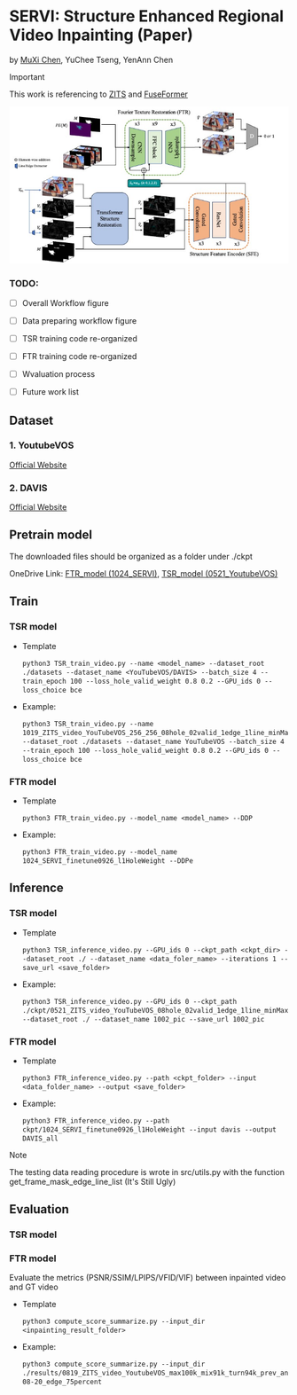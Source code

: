 # SERVI: Structure Enhanced Regional Video Inpainting (Paper)
by [MuXi Chen](https://github.com/ChenMuHsi), YuChee Tseng, YenAnn Chen

> [!IMPORTANT]  
> This work is referencing to [ZITS](https://github.com/DQiaole/ZITS_inpainting) and [FuseFormer](https://github.com/ruiliu-ai/FuseFormer)

![system architecture](./imgs/sys_arch.jpg)

### TODO:
- [ ] Overall Workflow figure
- [ ] Data preparing workflow figure
- [ ] TSR training code re-organized
- [ ] FTR training code re-organized
- [ ] Wvaluation process 
- [ ] Future work list


## Dataset
### 1. YoutubeVOS
[Official Website](https://youtube-vos.org)

### 2. DAVIS
[Official Website](https://davischallenge.org)

## Pretrain model
The downloaded files should be organized as a folder under ./ckpt

OneDrive Link: [FTR_model (1024_SERVI)](https://1drv.ms/f/s!AuoSU7-7YWU1hbAOOs1G8sgpSJTpSQ?e=v6djZ7),  [TSR_model (0521_YoutubeVOS)](https://1drv.ms/f/s!AuoSU7-7YWU1hbAVZVR4FcLBkk7sBA?e=0qjpkv)

## Train
### TSR model
* Template
    ```
    python3 TSR_train_video.py --name <model_name> --dataset_root ./datasets --dataset_name <YouTubeVOS/DAVIS> --batch_size 4 --train_epoch 100 --loss_hole_valid_weight 0.8 0.2 --GPU_ids 0 --loss_choice bce
    ```
* Example:
    ```
    python3 TSR_train_video.py --name 1019_ZITS_video_YouTubeVOS_256_256_08hole_02valid_1edge_1line_minMaxNorm_oldEdge_bs2_bce   --dataset_root ./datasets --dataset_name YouTubeVOS --batch_size 4 --train_epoch 100 --loss_hole_valid_weight 0.8 0.2 --GPU_ids 0 --loss_choice bce
    ```

### FTR model
* Template
    ```
    python3 FTR_train_video.py --model_name <model_name> --DDP
    ```
* Example:
    ```
    python3 FTR_train_video.py --model_name 1024_SERVI_finetune0926_l1HoleWeight --DDPe
    ```

## Inference

### TSR model
* Template
    ```
    python3 TSR_inference_video.py --GPU_ids 0 --ckpt_path <ckpt_dir> --dataset_root ./ --dataset_name <data_foler_name> --iterations 1 --save_url <save_folder>
    ```
* Example:
    ```
    python3 TSR_inference_video.py --GPU_ids 0 --ckpt_path ./ckpt/0521_ZITS_video_YouTubeVOS_08hole_02valid_1edge_1line_minMaxNorm_oldEdge_bs2_bce/best.pth --dataset_root ./ --dataset_name 1002_pic --save_url 1002_pic
    ```

### FTR model
* Template
    ```
    python3 FTR_inference_video.py --path <ckpt_folder> --input <data_folder_name> --output <save_folder>
    ```

* Example:
    ```
    python3 FTR_inference_video.py --path ckpt/1024_SERVI_finetune0926_l1HoleWeight --input davis --output DAVIS_all
    ```
> [!NOTE]  
> The testing data reading procedure is wrote in src/utils.py with the function get_frame_mask_edge_line_list (It's Still Ugly)

## Evaluation
### TSR model

### FTR model
Evaluate the metrics (PSNR/SSIM/LPIPS/VFID/VIF) between inpainted video and GT video
* Template
    ```
    python3 compute_score_summarize.py --input_dir <inpainting_result_folder>
    ```

* Example:
    ```
    python3 compute_score_summarize.py --input_dir ./results/0819_ZITS_video_YoutubeVOS_max100k_mix91k_turn94k_prev_and_fixModelForward749_fixEvalLineEdge_fixMaskEdgeLine/2023-08-20_edge_75percent
    ```
